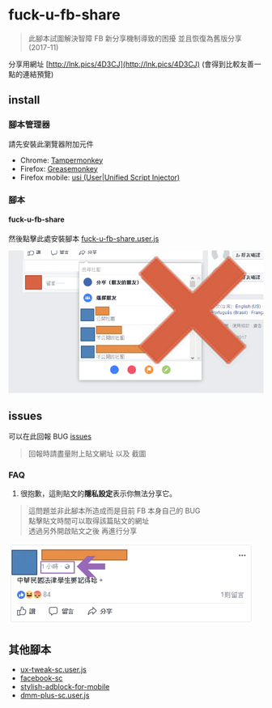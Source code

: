 # fuck-u-fb-share

> 此腳本試圖解決智障 FB 新分享機制導致的困擾 並且恢復為舊版分享 (2017-11)

分享用網址 [http://lnk.pics/4D3CJ](http://lnk.pics/4D3CJ) (會得到比較友善一點的連結預覽)

## install

### 腳本管理器

請先安裝此瀏覽器附加元件

- Chrome: [Tampermonkey](https://chrome.google.com/webstore/detail/tampermonkey/dhdgffkkebhmkfjojejmpbldmpobfkfo)
- Firefox: [Greasemonkey](https://addons.mozilla.org/firefox/addon/greasemonkey/)
- Firefox mobile: [usi (User|Unified Script Injector)](https://addons.mozilla.org/firefox/addon/userunified-script-injector/)

### 腳本

#### fuck-u-fb-share

然後點擊此處安裝腳本 [fuck-u-fb-share.user.js](https://github.com/bluelovers/gm-user-scripts/raw/master/dist/fuck-u-fb-share.user.js)

![fuck-u-fb-share](fuck-u-fb-share.png)

## issues

可以在此回報 BUG [issues](https://github.com/bluelovers/gm-user-scripts/issues)

> 回報時請盡量附上貼文網址 以及 截圖

### FAQ

1. 很抱歉，這則貼文的**隱私設定**表示你無法分享它。

> 這問題並非此腳本所造成而是目前 FB 本身自己的 BUG<br/>
> 點擊貼文時間可以取得該篇貼文的網址<br/>
> 透過另外開啟貼文之後 再進行分享

![fb bug](images/2017-11-24-16-11-30-2.jpg)


## 其他腳本

* [ux-tweak-sc.user.js](https://github.com/bluelovers/gm-user-scripts/raw/master/dist/ux-tweak-sc.user.js)
* [facebook-sc](https://userstyles.org/styles/113811/facebook-sc)
* [stylish-adblock-for-mobile](http://pics.ee/hcbu)
* [dmm-plus-sc.user.js](https://github.com/bluelovers/gm-user-scripts/raw/master/dist/dmm-plus-sc.user.js)

